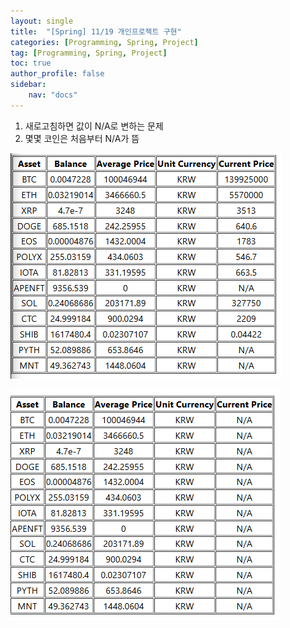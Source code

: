 ```yaml
---
layout: single
title:  "[Spring] 11/19 개인프로젝트 구현"
categories: [Programming, Spring, Project]
tag: [Programming, Spring, Project]
toc: true
author_profile: false
sidebar:
    nav: "docs"
---
```


1. 새로고침하면 값이 N/A로 변하는 문제
2. 몇몇 코인은 처음부터 N/A가 뜸 

![image-20241209121740035](/images/2024-12-09-개인프로젝트/image-20241209121740035.png)

![image-20241209121750942](/images/2024-12-09-개인프로젝트/image-20241209121750942.png)